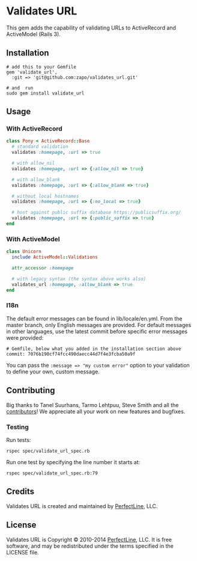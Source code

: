 # Validates URL

This gem adds the capability of validating URLs to ActiveRecord and ActiveModel (Rails 3).

## Installation
    
```    
# add this to your Gemfile
gem 'validate_url',
  :git => 'git@github.com:zapo/validates_url.git'

# and  run
sudo gem install validate_url
```

## Usage

### With ActiveRecord

```ruby    
class Pony < ActiveRecord::Base
  # standard validation
  validates :homepage, :url => true

  # with allow_nil
  validates :homepage, :url => {:allow_nil => true}

  # with allow_blank
  validates :homepage, :url => {:allow_blank => true}

  # without local hostnames
  validates :homepage, :url => {:no_local => true}

  # host against public suffix database https://publicsuffix.org/
  validates :homepage, :url => {:public_suffix => true}
end
```

### With ActiveModel

```ruby
class Unicorn
  include ActiveModel::Validations

  attr_accessor :homepage

  # with legacy syntax (the syntax above works also)
  validates_url :homepage, :allow_blank => true
end
```

### I18n

The default error messages can be found in lib/locale/en.yml.
From the master branch, only English messages are provided. For default messages in other languages, use the latest commit before specific error messages were provided:

```
# Gemfile, below what you added in the installation section above
commit: 7076b190cf74fcc490daecc44d7f4e3fcba50a9f
```

You can pass the `:message => "my custom error"` option to your validation to define your own, custom message.


## Contributing


Big thanks to Tanel Suurhans, Tarmo Lehtpuu, Steve Smith and all the [contributors](https://github.com/perfectline/validates_url/contributors)! We appreciate all your work on new features and bugfixes.

### Testing

Run tests:

`rspec spec/validate_url_spec.rb`

Run one test by specifying the line number it starts at:

`rspec spec/validate_url_spec.rb:79`


## Credits

Validates URL is created and maintained by [PerfectLine](http://www.perfectline.co), LLC.

## License

Validates URL is Copyright © 2010-2014 [PerfectLine](http://www.perfectline.co), LLC. It is free software, and may be
redistributed under the terms specified in the LICENSE file.
